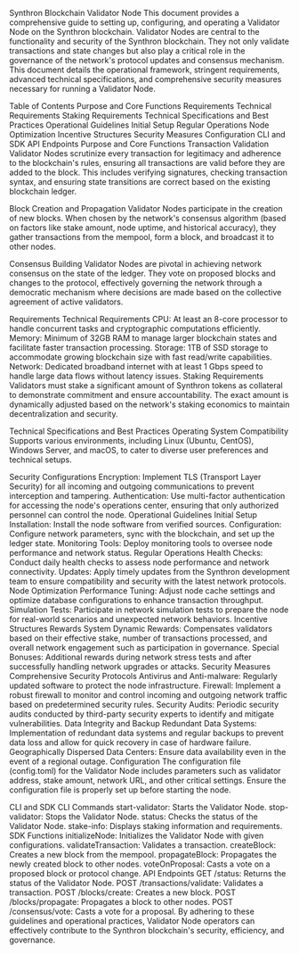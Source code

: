 Synthron Blockchain Validator Node
This document provides a comprehensive guide to setting up, configuring, and operating a Validator Node on the Synthron blockchain. Validator Nodes are central to the functionality and security of the Synthron blockchain. They not only validate transactions and state changes but also play a critical role in the governance of the network's protocol updates and consensus mechanism. This document details the operational framework, stringent requirements, advanced technical specifications, and comprehensive security measures necessary for running a Validator Node.

Table of Contents
Purpose and Core Functions
Requirements
Technical Requirements
Staking Requirements
Technical Specifications and Best Practices
Operational Guidelines
Initial Setup
Regular Operations
Node Optimization
Incentive Structures
Security Measures
Configuration
CLI and SDK
API Endpoints
Purpose and Core Functions
Transaction Validation
Validator Nodes scrutinize every transaction for legitimacy and adherence to the blockchain's rules, ensuring all transactions are valid before they are added to the block. This includes verifying signatures, checking transaction syntax, and ensuring state transitions are correct based on the existing blockchain ledger.

Block Creation and Propagation
Validator Nodes participate in the creation of new blocks. When chosen by the network's consensus algorithm (based on factors like stake amount, node uptime, and historical accuracy), they gather transactions from the mempool, form a block, and broadcast it to other nodes.

Consensus Building
Validator Nodes are pivotal in achieving network consensus on the state of the ledger. They vote on proposed blocks and changes to the protocol, effectively governing the network through a democratic mechanism where decisions are made based on the collective agreement of active validators.

Requirements
Technical Requirements
CPU: At least an 8-core processor to handle concurrent tasks and cryptographic computations efficiently.
Memory: Minimum of 32GB RAM to manage larger blockchain states and facilitate faster transaction processing.
Storage: 1TB of SSD storage to accommodate growing blockchain size with fast read/write capabilities.
Network: Dedicated broadband internet with at least 1 Gbps speed to handle large data flows without latency issues.
Staking Requirements
Validators must stake a significant amount of Synthron tokens as collateral to demonstrate commitment and ensure accountability. The exact amount is dynamically adjusted based on the network's staking economics to maintain decentralization and security.

Technical Specifications and Best Practices
Operating System Compatibility
Supports various environments, including Linux (Ubuntu, CentOS), Windows Server, and macOS, to cater to diverse user preferences and technical setups.

Security Configurations
Encryption: Implement TLS (Transport Layer Security) for all incoming and outgoing communications to prevent interception and tampering.
Authentication: Use multi-factor authentication for accessing the node's operations center, ensuring that only authorized personnel can control the node.
Operational Guidelines
Initial Setup
Installation: Install the node software from verified sources.
Configuration: Configure network parameters, sync with the blockchain, and set up the ledger state.
Monitoring Tools: Deploy monitoring tools to oversee node performance and network status.
Regular Operations
Health Checks: Conduct daily health checks to assess node performance and network connectivity.
Updates: Apply timely updates from the Synthron development team to ensure compatibility and security with the latest network protocols.
Node Optimization
Performance Tuning: Adjust node cache settings and optimize database configurations to enhance transaction throughput.
Simulation Tests: Participate in network simulation tests to prepare the node for real-world scenarios and unexpected network behaviors.
Incentive Structures
Rewards System
Dynamic Rewards: Compensates validators based on their effective stake, number of transactions processed, and overall network engagement such as participation in governance.
Special Bonuses: Additional rewards during network stress tests and after successfully handling network upgrades or attacks.
Security Measures
Comprehensive Security Protocols
Antivirus and Anti-malware: Regularly updated software to protect the node infrastructure.
Firewall: Implement a robust firewall to monitor and control incoming and outgoing network traffic based on predetermined security rules.
Security Audits: Periodic security audits conducted by third-party security experts to identify and mitigate vulnerabilities.
Data Integrity and Backup
Redundant Data Systems: Implementation of redundant data systems and regular backups to prevent data loss and allow for quick recovery in case of hardware failure.
Geographically Dispersed Data Centers: Ensure data availability even in the event of a regional outage.
Configuration
The configuration file (config.toml) for the Validator Node includes parameters such as validator address, stake amount, network URL, and other critical settings. Ensure the configuration file is properly set up before starting the node.

CLI and SDK
CLI Commands
start-validator: Starts the Validator Node.
stop-validator: Stops the Validator Node.
status: Checks the status of the Validator Node.
stake-info: Displays staking information and requirements.
SDK Functions
initializeNode: Initializes the Validator Node with given configurations.
validateTransaction: Validates a transaction.
createBlock: Creates a new block from the mempool.
propagateBlock: Propagates the newly created block to other nodes.
voteOnProposal: Casts a vote on a proposed block or protocol change.
API Endpoints
GET /status: Returns the status of the Validator Node.
POST /transactions/validate: Validates a transaction.
POST /blocks/create: Creates a new block.
POST /blocks/propagate: Propagates a block to other nodes.
POST /consensus/vote: Casts a vote for a proposal.
By adhering to these guidelines and operational practices, Validator Node operators can effectively contribute to the Synthron blockchain's security, efficiency, and governance.